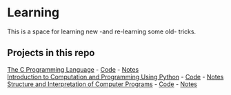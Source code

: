 # Learning
This is a space for learning new -and re-learning some old- tricks.  
  
## Projects in this repo 
[The C Programming Language](./gh-project-pages/tcpl.html) - [Code]() - [Notes]()  
[Introduction to Computation and Programming Using Python](./gh-project-pages/icpup.html) - [Code]() - [Notes]()  
[Structure and Interpretation of Computer Programs](./gh-project-pages/sicp.html) - [Code]() - [Notes]()  